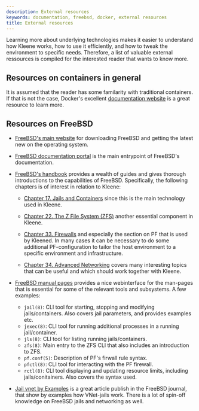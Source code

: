 ```yaml
---
description: External resources
keywords: documentation, freebsd, docker, external resources
title: External resources
---
```


Learning more about underlying technologies makes it easier to
understand how Kleene works, how to use it efficiently, and how to tweak
the environment to specific needs. Therefore, a list of valuable external
ressources is compiled for the interested reader that wants to know more.

## Resources on containers in general

It is assumed that the reader has some familarity with traditional containers.
If that is not the case, Docker's excellent [documentation website](https://docs.docker.com/)
is a great resource to learn more.

## Resources on FreeBSD

- [FreeBSD's main website](https://freebsd.org) for downloading FreeBSD
  and getting the latest new on the operating system.

- [FreeBSD documentation portal](https://docs.freebsd.org/en/)
  is the main entrypoint of FreeBSD's documentation.
  
- [FreeBSD's handbook](https://docs.freebsd.org/en/books/handbook/) provides a
  wealth of guides and gives thorough introductions to the capabilities of
  FreeBSD. Specifically, the following chapters is of interest in relation to
  Kleene:
  
  - [Chapter 17. Jails and Containers](https://docs.freebsd.org/en/books/handbook/jails/)
    since this is the main technology used in Kleene.
    
  - [Chapter 22. The Z File System (ZFS)](https://docs.freebsd.org/en/books/handbook/zfs/)
    another essential component in Kleene.
  
  - [Chapter 33. Firewalls](https://docs.freebsd.org/en/books/handbook/firewalls/)
    and especially the section on PF that is used by Kleened. In many cases it
    can be necessary to do some additional PF-configuration to tailor the
    host environment to a specific environment and infrastructure.
    
  - [Chapter 34. Advanced Networking](https://docs.freebsd.org/en/books/handbook/advanced-networking/)
    covers many interesting topics that can be useful and which should work
    together with Kleene.

- [FreeBSD manual pages](https://man.freebsd.org/cgi/man.cgi)
  provides a nice webinterface for the man-pages that is essential for some of
  the relevant tools and subsystems. A few examples:
  
  - `jail(8)`: CLI tool for starting, stopping and modifying jails/containers. Also
    covers jail parameters, and provides examples etc.
  - `jexec(8)`: CLI tool for running additional processes in a running jail/container.
  - `jls(8)`: CLI tool for listing running jails/containers.
  - `zfs(8)`: Main entry to the ZFS CLI that also includes an introduction to
    ZFS.
  - `pf.conf(5)`: Description of PF's firwall rule syntax.
  - `pfctl(8)`: CLI tool for interacting with the PF firewall.
  - `rctl(8)`: CLI tool displaying and updating resource limits, including
    jails/conitainers. Also covers the syntax used.

- [Jail vnet by Examples](https://freebsdfoundation.org/wp-content/uploads/2020/03/Jail-vnet-by-Examples.pdf)
  is a great article publish in the FreeBSD journal, that show by examples how
  VNet-jails work. There is a lot of spin-off knowledge on FreeBSD jails and
  networking as well.
